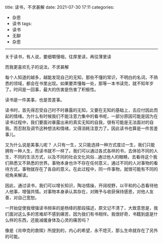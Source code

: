 title: 读书，不求甚解
date: 2021-07-30 17:11
categories:
- 杂思
- 读书
tags:
- 读书
- 无聊
- 杂思
---

关于读书，有人说，要细嚼慢咽，往厚里读，再往薄里读

而我更喜欢孔子的说法，不求甚解

每个人知道的越多，越能发现自己的无知，那些不懂的常识，不明白的名词，不熟悉的领域，都会在书里出现。如果要弄懂每一处，那等一本书读完，就不知年岁了。时间是一回事，最大的伤害是伤害了积极性。

读书是一件美事，也是苦差事。

读书时，首先得忍受自己时不时暴露的无知，又要在无知的基础上，去应付因此而起的情绪。为什么有时候我们不能注意力集中的看书呢，一部分原因可能是因为在读书过程中，我们要面对暴露出来的真实无知的自我，很有可能是无法面对的自我。而忍耐及调节这种想法和情绪，又得消耗注意力了。因此读书也算是一件苦差事儿。

又为什么说是美事儿呢？
人只有一生，又只能选择一种方式度过一生，我们只能拥有一种人生，而读书就不一样了。我们可以通过各式各样的书，去体验不同的人生，不同的生活方式，以及不同的社会文化风俗...通过他人的眼睛，去看待这个我们熟悉又不熟悉的世界。事物本身也许不存在任何意义，通过不同的人对事物的看待方式，事物就存在了各自的意义。在此过程中，同一件事物，就很可能有不同的视角来解读。

因此，通过读书，我们可以增长知识，陶冶情操，开阔视野，以平和的心态看待他人他事，增强共情。对事物本身承认其存在，对赐予与收获保持感恩，对他人友善，对自己宽恕。

一开始促使我增强读书频率的是杨绛的那段描述，原文记不清了，大致意思是，我们面对这么多的苦难却不感到痛苦，因为我们有书相伴。我很好奇，书籍到底是什么样的东西，还能减缓身体及心灵的痛苦吗？

像是《肖申克的救赎》所提到的，内心的希望，永不熄灭，那么生命就存在了另外的可能。

